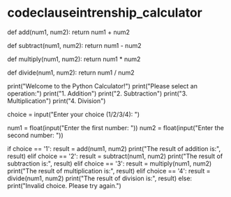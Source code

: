 # codeclauseintrenship_calculator
def add(num1, num2):
    return num1 + num2

def subtract(num1, num2):
    return num1 - num2

def multiply(num1, num2):
    return num1 * num2

def divide(num1, num2):
    return num1 / num2

print("Welcome to the Python Calculator!")
print("Please select an operation:")
print("1. Addition")
print("2. Subtraction")
print("3. Multiplication")
print("4. Division")

choice = input("Enter your choice (1/2/3/4): ")

num1 = float(input("Enter the first number: "))
num2 = float(input("Enter the second number: "))

if choice == '1':
    result = add(num1, num2)
    print("The result of addition is:", result)
elif choice == '2':
    result = subtract(num1, num2)
    print("The result of subtraction is:", result)
elif choice == '3':
    result = multiply(num1, num2)
    print("The result of multiplication is:", result)
elif choice == '4':
    result = divide(num1, num2)
    print("The result of division is:", result)
else:
    print("Invalid choice. Please try again.")
                                          
